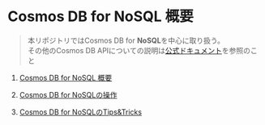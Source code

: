 # Cosmos DB for NoSQL 概要

> 本リポジトリではCosmos DB for **NoSQL**を中心に取り扱う。<br>
> その他のCosmos DB APIについての説明は[公式ドキュメント](https://learn.microsoft.com/ja-jp/azure/cosmos-db/)を参照のこと

1. [Cosmos DB for NoSQL 概要](./00_CosmosDB_Essential.md)

1. [Cosmos DB for NoSQLの操作](./01_CreateAndOperationBasic_CosmosDB.md)

1. [Cosmos DB for NoSQLのTips&Tricks](./02_TipsAndTricks.md)
